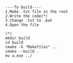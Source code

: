 	----To build----
	1.Make .txt file in the root
	2.Write the code(*)
	3.Change .txt to .bat
	4.Open the file
	
	(*)
	mkdir build
	cd build
	cmake -G "Makefiles" ..
	cmake --build .
	mv a.exe ../
